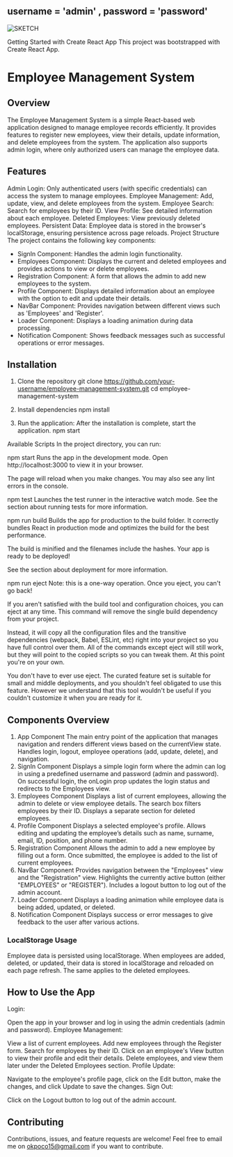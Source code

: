 

## username = 'admin' , password = 'password'

![SKETCH](https://github.com/user-attachments/assets/00cd521a-d724-4bea-9218-aecd1f6f988b)

Getting Started with Create React App
This project was bootstrapped with Create React App.

# Employee Management System
## Overview

The Employee Management System is a simple React-based web application designed to manage employee records efficiently. It provides features to register new employees, view their details, update information, and delete employees from the system. The application also supports admin login, where only authorized users can manage the employee data.

## Features
Admin Login: Only authenticated users (with specific credentials) can access the system to manage employees.
Employee Management: Add, update, view, and delete employees from the system.
Employee Search: Search for employees by their ID.
View Profile: See detailed information about each employee.
Deleted Employees: View previously deleted employees.
Persistent Data: Employee data is stored in the browser's localStorage, ensuring persistence across page reloads.
Project Structure
The project contains the following key components:

* SignIn Component: Handles the admin login functionality.
* Employees Component: Displays the current and deleted employees and provides actions to view or delete employees.
* Registration Component: A form that allows the admin to add new employees to the system.
* Profile Component: Displays detailed information about an employee with the option to edit and update their details.
* NavBar Component: Provides navigation between different views such as 'Employees' and 'Register'.
* Loader Component: Displays a loading animation during data processing.
* Notification Component: Shows feedback messages such as successful operations or error messages.

## Installation

1. Clone the repository
git clone https://github.com/your-username/employee-management-system.git
cd employee-management-system

2. Install dependencies
npm install

3. Run the application: After the installation is complete, start the application.
npm start

Available Scripts
In the project directory, you can run:

npm start
Runs the app in the development mode.
Open http://localhost:3000 to view it in your browser.

The page will reload when you make changes.
You may also see any lint errors in the console.

npm test
Launches the test runner in the interactive watch mode.
See the section about running tests for more information.

npm run build
Builds the app for production to the build folder.
It correctly bundles React in production mode and optimizes the build for the best performance.

The build is minified and the filenames include the hashes.
Your app is ready to be deployed!

See the section about deployment for more information.

npm run eject
Note: this is a one-way operation. Once you eject, you can't go back!

If you aren't satisfied with the build tool and configuration choices, you can eject at any time. This command will remove the single build dependency from your project.

Instead, it will copy all the configuration files and the transitive dependencies (webpack, Babel, ESLint, etc) right into your project so you have full control over them. All of the commands except eject will still work, but they will point to the copied scripts so you can tweak them. At this point you're on your own.

You don't have to ever use eject. The curated feature set is suitable for small and middle deployments, and you shouldn't feel obligated to use this feature. However we understand that this tool wouldn't be useful if you couldn't customize it when you are ready for it.


## Components Overview
1. App Component
The main entry point of the application that manages navigation and renders different views based on the currentView state.
Handles login, logout, employee operations (add, update, delete), and navigation.
2. SignIn Component
Displays a simple login form where the admin can log in using a predefined username and password (admin and password).
On successful login, the onLogin prop updates the login status and redirects to the Employees view.
3. Employees Component
Displays a list of current employees, allowing the admin to delete or view employee details.
The search box filters employees by their ID.
Displays a separate section for deleted employees.
4. Profile Component
Displays a selected employee's profile.
Allows editing and updating the employee’s details such as name, surname, email, ID, position, and phone number.
5. Registration Component
Allows the admin to add a new employee by filling out a form.
Once submitted, the employee is added to the list of current employees.
6. NavBar Component
Provides navigation between the "Employees" view and the "Registration" view.
Highlights the currently active button (either "EMPLOYEES" or "REGISTER").
Includes a logout button to log out of the admin account.
7. Loader Component
Displays a loading animation while employee data is being added, updated, or deleted.
8. Notification Component
Displays success or error messages to give feedback to the user after various actions.

### LocalStorage Usage
Employee data is persisted using localStorage. When employees are added, deleted, or updated, their data is stored in localStorage and reloaded on each page refresh. The same applies to the deleted employees.

## How to Use the App
Login:

Open the app in your browser and log in using the admin credentials (admin and password).
Employee Management:

View a list of current employees.
Add new employees through the Register form.
Search for employees by their ID.
Click on an employee's View button to view their profile and edit their details.
Delete employees, and view them later under the Deleted Employees section.
Profile Update:

Navigate to the employee's profile page, click on the Edit button, make the changes, and click Update to save the changes.
Sign Out:

Click on the Logout button to log out of the admin account.

## Contributing
Contributions, issues, and feature requests are welcome! Feel free to email me on 
okpoco15@gmail.com if you want to contribute.
